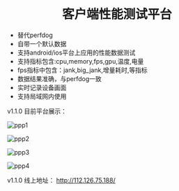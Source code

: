 <h1 align="center">客户端性能测试平台</h1>
<ul>
    <li>替代perfdog</li>
    <li>自带一个默认数据</li>
    <li>支持android/ios平台上应用的性能数据测试</li>
    <li>支持指标包含:cpu,memory,fps,gpu,温度,电量</li>
    <li>fps指标中包含：jank,big_jank,增量耗时,等指标</li>
    <li>数据结果准确，与perfdog一致</li>
    <li>实时记录设备画面</li>
    <li>支持局域网内使用</li>
</ul>
v1.1.0 目前平台展示：


![ppp1](https://user-images.githubusercontent.com/56209295/230256398-3c238828-74eb-482d-a4ec-c6827c600246.png)

![ppp2](https://user-images.githubusercontent.com/56209295/230256431-386ac192-8dcc-40b3-b114-3f0a6652b1e6.png)


![ppp3](https://user-images.githubusercontent.com/56209295/230256454-4af6d592-c4e1-43f8-b507-c46b3fdf2924.png)


![ppp4](https://user-images.githubusercontent.com/56209295/230256463-8193f28f-2b25-4855-8a77-599b67d868bb.png)

v1.1.0 线上地址：
http://112.126.75.188/
